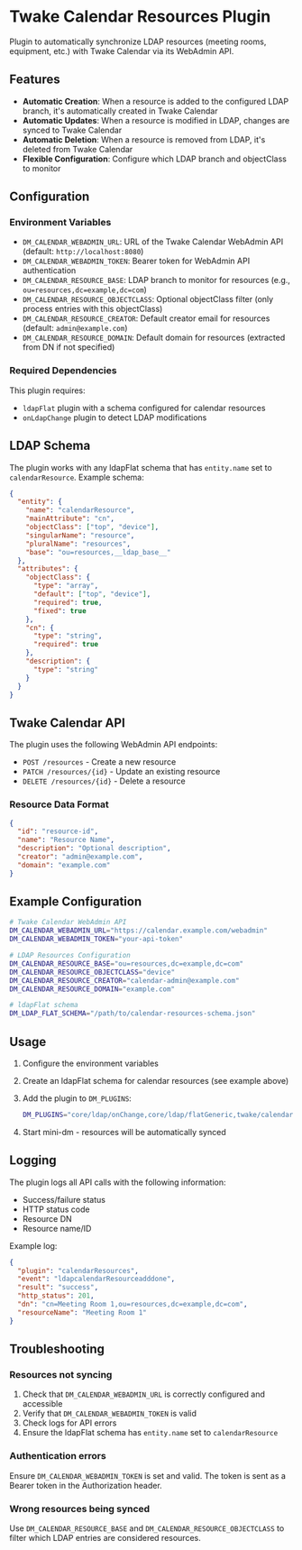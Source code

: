 # Twake Calendar Resources Plugin

Plugin to automatically synchronize LDAP resources (meeting rooms, equipment, etc.) with Twake Calendar via its WebAdmin API.

## Features

- **Automatic Creation**: When a resource is added to the configured LDAP branch, it's automatically created in Twake Calendar
- **Automatic Updates**: When a resource is modified in LDAP, changes are synced to Twake Calendar
- **Automatic Deletion**: When a resource is removed from LDAP, it's deleted from Twake Calendar
- **Flexible Configuration**: Configure which LDAP branch and objectClass to monitor

## Configuration

### Environment Variables

- `DM_CALENDAR_WEBADMIN_URL`: URL of the Twake Calendar WebAdmin API (default: `http://localhost:8080`)
- `DM_CALENDAR_WEBADMIN_TOKEN`: Bearer token for WebAdmin API authentication
- `DM_CALENDAR_RESOURCE_BASE`: LDAP branch to monitor for resources (e.g., `ou=resources,dc=example,dc=com`)
- `DM_CALENDAR_RESOURCE_OBJECTCLASS`: Optional objectClass filter (only process entries with this objectClass)
- `DM_CALENDAR_RESOURCE_CREATOR`: Default creator email for resources (default: `admin@example.com`)
- `DM_CALENDAR_RESOURCE_DOMAIN`: Default domain for resources (extracted from DN if not specified)

### Required Dependencies

This plugin requires:

- `ldapFlat` plugin with a schema configured for calendar resources
- `onLdapChange` plugin to detect LDAP modifications

## LDAP Schema

The plugin works with any ldapFlat schema that has `entity.name` set to `calendarResource`. Example schema:

```json
{
  "entity": {
    "name": "calendarResource",
    "mainAttribute": "cn",
    "objectClass": ["top", "device"],
    "singularName": "resource",
    "pluralName": "resources",
    "base": "ou=resources,__ldap_base__"
  },
  "attributes": {
    "objectClass": {
      "type": "array",
      "default": ["top", "device"],
      "required": true,
      "fixed": true
    },
    "cn": {
      "type": "string",
      "required": true
    },
    "description": {
      "type": "string"
    }
  }
}
```

## Twake Calendar API

The plugin uses the following WebAdmin API endpoints:

- `POST /resources` - Create a new resource
- `PATCH /resources/{id}` - Update an existing resource
- `DELETE /resources/{id}` - Delete a resource

### Resource Data Format

```json
{
  "id": "resource-id",
  "name": "Resource Name",
  "description": "Optional description",
  "creator": "admin@example.com",
  "domain": "example.com"
}
```

## Example Configuration

```bash
# Twake Calendar WebAdmin API
DM_CALENDAR_WEBADMIN_URL="https://calendar.example.com/webadmin"
DM_CALENDAR_WEBADMIN_TOKEN="your-api-token"

# LDAP Resources Configuration
DM_CALENDAR_RESOURCE_BASE="ou=resources,dc=example,dc=com"
DM_CALENDAR_RESOURCE_OBJECTCLASS="device"
DM_CALENDAR_RESOURCE_CREATOR="calendar-admin@example.com"
DM_CALENDAR_RESOURCE_DOMAIN="example.com"

# ldapFlat schema
DM_LDAP_FLAT_SCHEMA="/path/to/calendar-resources-schema.json"
```

## Usage

1. Configure the environment variables
2. Create an ldapFlat schema for calendar resources (see example above)
3. Add the plugin to `DM_PLUGINS`:

   ```bash
   DM_PLUGINS="core/ldap/onChange,core/ldap/flatGeneric,twake/calendarResources"
   ```

4. Start mini-dm - resources will be automatically synced

## Logging

The plugin logs all API calls with the following information:

- Success/failure status
- HTTP status code
- Resource DN
- Resource name/ID

Example log:

```json
{
  "plugin": "calendarResources",
  "event": "ldapcalendarResourceadddone",
  "result": "success",
  "http_status": 201,
  "dn": "cn=Meeting Room 1,ou=resources,dc=example,dc=com",
  "resourceName": "Meeting Room 1"
}
```

## Troubleshooting

### Resources not syncing

1. Check that `DM_CALENDAR_WEBADMIN_URL` is correctly configured and accessible
2. Verify that `DM_CALENDAR_WEBADMIN_TOKEN` is valid
3. Check logs for API errors
4. Ensure the ldapFlat schema has `entity.name` set to `calendarResource`

### Authentication errors

Ensure `DM_CALENDAR_WEBADMIN_TOKEN` is set and valid. The token is sent as a Bearer token in the Authorization header.

### Wrong resources being synced

Use `DM_CALENDAR_RESOURCE_BASE` and `DM_CALENDAR_RESOURCE_OBJECTCLASS` to filter which LDAP entries are considered resources.
